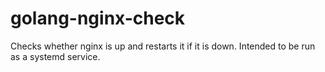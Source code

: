 # golang-nginx-check
Checks whether nginx is up and restarts it if it is down. Intended to be run as a systemd service.
